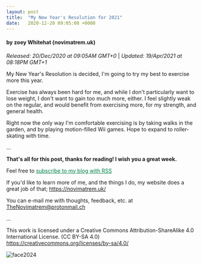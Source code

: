 ```yaml
---
layout: post
title:  "My New Year's Resolution for 2021"
date:   2020-12-20 09:05:00 +0000
---
```

#### by zoey Whitehat (novimatrem.uk)
*Released: 20/Dec/2020 at 09:05AM GMT+0* | *Updated: 19/Apr/2021 at 08:18PM GMT+1*


My New Year's Resolution is decided, I'm going to try my best to exercise more this year.

Exercise has always been hard for me, and while I don't particularly want to lose weight, I don't want to gain too much more, either. I feel slightly weak on the regular, and would benefit from exercising more, for my strength, and general health. 

Right now the only way I'm comfortable exercising is by taking walks in the garden, and by playing motion-filled Wii games. 
Hope to expand to roller-skating with time.

...

**That's all for this post, thanks for reading! I wish you a great week.**

Feel free to <a href="https://novimatrem.gitlab.io/blog/feed.xml" style="color: #008148" target="_blank">subscribe to my blog with RSS</a>

If you'd like to learn more of me, and the things I do, my website does a great job of that; <a href="https://novimatrem.uk/" style="color: #008148" target="_blank">https://novimatrem.uk/</a>

You can e-mail me with thoughts, feedback, etc. at [TheNovimatrem@protonmail.ch](mailto:TheNovimatrem@protonmail.ch)

...

This work is licensed under a Creative Commons Attribution-ShareAlike 4.0 International License. (CC BY-SA 4.0)
<a href="https://creativecommons.org/licenses/by-sa/4.0/" style="color: #008148" target="_blank">https://creativecommons.org/licenses/by-sa/4.0/</a>

![face2024](https://gitlab.com/Novimatrem/blog/-/raw/master/face2024.png)
